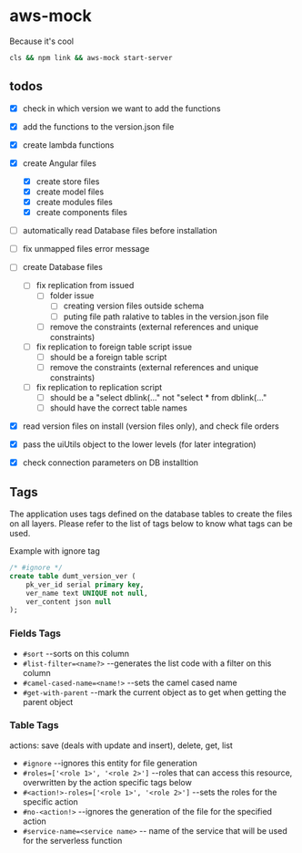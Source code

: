 # aws-mock

Because it's cool

```sh
cls && npm link && aws-mock start-server
```
## todos

- [x] check in which version we want to add the functions
- [x] add the functions to the version.json file
- [x] create lambda functions
- [x] create Angular files
  - [x] create store files
  - [x] create model files
  - [x] create modules files
  - [x] create components files
- [ ] automatically read Database files before installation
- [ ] fix unmapped files error message
- [ ] create Database files
  - [ ] fix replication from issued
    - [ ] folder issue
      - [ ] creating version files outside schema
      - [ ] puting file path ralative to tables in the version.json file
    - [ ] remove the constraints (external references and unique constraints)
  - [ ] fix replication to foreign table script issue
    - [ ] should be a foreign table script
    - [ ] remove the constraints (external references and unique constraints)
  - [ ] fix replication to replication script
    - [ ] should be a "select dblink(..." not "select * from dblink(..."
    - [ ] should have the correct table names
- [x] read version files on install (version files only), and check file orders
- [x] pass the uiUtils object to the lower levels (for later integration)
- [x] check connection parameters on DB installtion


## Tags

The application uses tags defined on the database tables to create the files on all layers. Please refer to the list of tags below to know what tags can be used.

Example with ignore tag

```sql
/* #ignore */
create table dumt_version_ver (
    pk_ver_id serial primary key,
    ver_name text UNIQUE not null,
    ver_content json null
);
```

### Fields Tags

- `#sort` --sorts on this column
- `#list-filter=<name?>` --generates the list code with a filter on this column
- `#camel-cased-name=<name!>` --sets the camel cased name
- `#get-with-parent` --mark the current object as to get when getting the parent object

### Table Tags

actions: save (deals with update and insert), delete, get, list

- `#ignore` --ignores this entity for file generation
- `#roles=['<role 1>', '<role 2>']` --roles that can access this resource, overwritten by the action specific tags below
- `#<action!>-roles=['<role 1>', '<role 2>']` --sets the roles for the specific action
- `#no-<action!>` --ignores the generation of the file for the specified action
- `#service-name=<service name>` -- name of the service that will be used for the serverless function